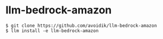 # llm-bedrock-amazon

```terminal
$ git clone https://github.com/avoidik/llm-bedrock-amazon
$ llm install -e llm-bedrock-amazon
```
